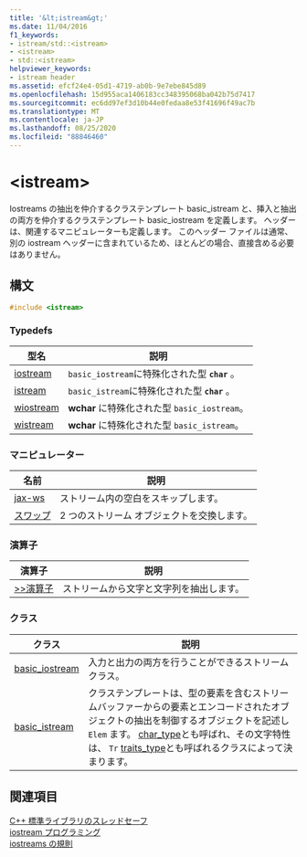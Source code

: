 ```yaml
---
title: '&lt;istream&gt;'
ms.date: 11/04/2016
f1_keywords:
- istream/std::<istream>
- <istream>
- std::<istream>
helpviewer_keywords:
- istream header
ms.assetid: efcf24e4-05d1-4719-ab0b-9e7ebe845d89
ms.openlocfilehash: 15d955aca1406183cc348395068ba042b75d7417
ms.sourcegitcommit: ec6dd97ef3d10b44e0fedaa8e53f41696f49ac7b
ms.translationtype: MT
ms.contentlocale: ja-JP
ms.lasthandoff: 08/25/2020
ms.locfileid: "88846460"
---
```

# <a name="ltistreamgt"></a>&lt;istream&gt;

Iostreams の抽出を仲介するクラステンプレート basic_istream と、挿入と抽出の両方を仲介するクラステンプレート basic_iostream を定義します。 ヘッダーは、関連するマニピュレーターも定義します。 このヘッダー ファイルは通常、別の iostream ヘッダーに含まれているため、ほとんどの場合、直接含める必要はありません。

## <a name="syntax"></a>構文

```cpp
#include <istream>
```

### <a name="typedefs"></a>Typedefs

|型名|説明|
|-|-|
|[iostream](../standard-library/istream-typedefs.md#iostream)|`basic_iostream`に特殊化された型 **`char`** 。|
|[istream](../standard-library/istream-typedefs.md#istream)|`basic_istream`に特殊化された型 **`char`** 。|
|[wiostream](../standard-library/istream-typedefs.md#wiostream)|**wchar** に特殊化された型 `basic_iostream`。|
|[wistream](../standard-library/istream-typedefs.md#wistream)|**wchar** に特殊化された型 `basic_istream`。|

### <a name="manipulators"></a>マニピュレーター

|名前|説明|
|-|-|
|[jax-ws](../standard-library/istream-functions.md#ws)|ストリーム内の空白をスキップします。|
|[スワップ](../standard-library/istream-functions.md#istream_swap)|2 つのストリーム オブジェクトを交換します。|

### <a name="operators"></a>演算子

|演算子|説明|
|-|-|
|[>>演算子 ](../standard-library/istream-operators.md#op_gt_gt)|ストリームから文字と文字列を抽出します。|

### <a name="classes"></a>クラス

|クラス|説明|
|-|-|
|[basic_iostream](../standard-library/basic-iostream-class.md)|入力と出力の両方を行うことができるストリーム クラス。|
|[basic_istream](../standard-library/basic-istream-class.md)|クラステンプレートは、型の要素を含むストリームバッファーからの要素とエンコードされたオブジェクトの抽出を制御するオブジェクトを記述し `Elem` ます。 [char_type](../standard-library/basic-ios-class.md#char_type)とも呼ばれ、その文字特性は、 `Tr` [traits_type](../standard-library/basic-ios-class.md#traits_type)とも呼ばれるクラスによって決まります。|

## <a name="see-also"></a>関連項目

[C++ 標準ライブラリのスレッドセーフ](../standard-library/thread-safety-in-the-cpp-standard-library.md)\
[iostream プログラミング](../standard-library/iostream-programming.md)\
[iostreams の規則](../standard-library/iostreams-conventions.md)
